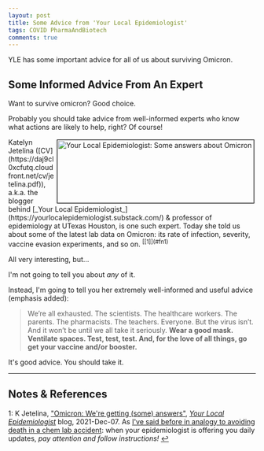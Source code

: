 ```yaml
---
layout: post
title: Some Advice from 'Your Local Epidemiologist'
tags: COVID PharmaAndBiotech 
comments: true
---
```


YLE has some important advice for all of us about surviving Omicron.  


## Some Informed Advice From An Expert  

Want to survive omicron?  Good choice.  

Probably you should take advice from well-informed experts who know what actions are
likely to help, right?  Of course!  

<img src="{{ site.baseurl }}/images/2021-12-08-yle-advice-yle.jpg" width="400" height="128" alt="Your Local Epidemiologist: Some answers about Omicron" title="Your Local Epidemiologist: Some answers about Omicron" style="float: right; margin: 3px 3px 3px 3px; border: 1px solid #000000;">
Katelyn Jetelina ([CV](https://daj9cl0xcfutq.cloudfront.net/cv/jetelina.pdf)), a.k.a. the
blogger behind [_Your Local Epidemiologist_](https://yourlocalepidemiologist.substack.com/)
&amp; professor of epidemiology at UTexas Houston, is one such expert.  Today she told us
about some of the latest lab data on Omicron: its rate of infection, severity, vaccine
evasion experiments, and so on. <sup id="fn1a">[[1]](#fn1)</sup>  

All very interesting, but&hellip;  

I'm not going to tell you about _any_ of it.  

Instead, I'm going to tell you her extremely well-informed and useful advice (emphasis added):  

> We’re all exhausted. The scientists. The healthcare workers. The parents. The
> pharmacists. The teachers. Everyone. But the virus isn’t. And it won’t be until we all
> take it seriously. __Wear a good mask. Ventilate spaces. Test, test, test. And, for the
> love of all things, go get your vaccine and/or booster.__

It's good advice.  You should take it.  

---

## Notes &amp; References  

<!--
<sup id="fn1a">[[1]](#fn1)</sup>

<a id="fn1">1</a>: ***, ["***"](***), *** [↩](#fn1a)  

<a href="{{ site.baseurl }}/images/***"><img src="{{ site.baseurl }}/images/***" width="400" height="***" alt="***" title="***" style="float: right; margin: 3px 3px 3px 3px; border: 1px solid #000000;"></a>

<iframe width="400" height="224" src="***" allow="accelerometer; encrypted-media; gyroscope; picture-in-picture" allowfullscreen style="float: right; margin: 3px 3px 3px 3px; border: 1px solid #000000;"></iframe>
-->

<a id="fn1">1</a>: K Jetelina, ["Omicron: We're getting (some) answers"](https://yourlocalepidemiologist.substack.com/p/omicron-were-getting-some-answers), [_Your Local Epidemiologist_](https://yourlocalepidemiologist.substack.com/) blog, 2021-Dec-07.  As [I've said before in analogy to avoiding death in a chem lab accident](https://www.someweekendreading.blog/so-nu/#addendum-2021-nov-29-your-local-epidemiologist-again): when your epidemiologist is offering you daily updates, _pay attention and follow instructions!_ [↩](#fn1a)  
